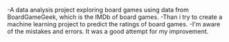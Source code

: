 -A data analysis project exploring board games using data from BoardGameGeek, which is the IMDb of board games.
-Than i try to create a machine learning project to predict the ratings of board games.
-I'm aware of the mistakes and errors. It was a good attempt for my improvement.
